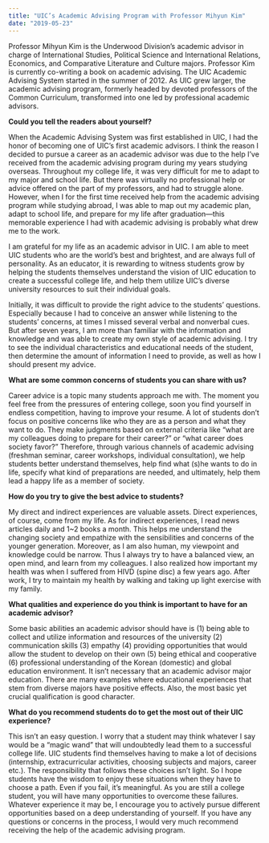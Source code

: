 ```yaml
---
title: "UIC’s Academic Advising Program with Professor Mihyun Kim"
date: "2019-05-23"
---
```


Professor Mihyun Kim is the Underwood Division’s academic advisor in charge of International Studies, Political Science and International Relations, Economics, and Comparative Literature and Culture majors. Professor Kim is currently co-writing a book on academic advising. The UIC Academic Advising System started in the summer of 2012. As UIC grew larger, the academic advising program, formerly headed by devoted professors of the Common Curriculum, transformed into one led by professional academic advisors.

**Could you tell the readers about yourself?**

When the Academic Advising System was first established in UIC, I had the honor of becoming one of UIC’s first academic advisors. I think the reason I decided to pursue a career as an academic advisor was due to the help I’ve received from the academic advising program during my years studying overseas. Throughout my college life, it was very difficult for me to adapt to my major and school life. But there was virtually no professional help or advice offered on the part of my professors, and had to struggle alone. However, when I for the first time received help from the academic advising program while studying abroad, I was able to map out my academic plan, adapt to school life, and prepare for my life after graduation—this memorable experience I had with academic advising is probably what drew me to the work.

I am grateful for my life as an academic advisor in UIC. I am able to meet UIC students who are the world’s best and brightest, and are always full of personality. As an educator, it is rewarding to witness students grow by helping the students themselves understand the vision of UIC education to create a successful college life, and help them utilize UIC’s diverse university resources to suit their individual goals.

Initially, it was difficult to provide the right advice to the students’ questions. Especially because I had to conceive an answer while listening to the students’ concerns, at times I missed several verbal and nonverbal cues. But after seven years, I am more than familiar with the information and knowledge and was able to create my own style of academic advising. I try to see the individual characteristics and educational needs of the student, then determine the amount of information I need to provide, as well as how I should present my advice.

**What are some common concerns of students you can share with us?**

Career advice is a topic many students approach me with. The moment you feel free from the pressures of entering college, soon you find yourself in endless competition, having to improve your resume. A lot of students don’t focus on positive concerns like who they are as a person and what they want to do. They make judgments based on external criteria like “what are my colleagues doing to prepare for their career?” or “what career does society favor?” Therefore, through various channels of academic advising (freshman seminar, career workshops, individual consultation), we help students better understand themselves, help find what (s)he wants to do in life, specify what kind of preparations are needed, and ultimately, help them lead a happy life as a member of society.

**How do you try to give the best advice to students?**

My direct and indirect experiences are valuable assets. Direct experiences, of course, come from my life. As for indirect experiences, I read news articles daily and 1~2 books a month. This helps me understand the changing society and empathize with the sensibilities and concerns of the younger generation. Moreover, as I am also human, my viewpoint and knowledge could be narrow. Thus I always try to have a balanced view, an open mind, and learn from my colleagues. I also realized how important my health was when I suffered from HIVD (spine disc) a few years ago. After work, I try to maintain my health by walking and taking up light exercise with my family.

**What qualities and experience do you think is important to have for an academic advisor?**

Some basic abilities an academic advisor should have is (1) being able to collect and utilize information and resources of the university (2) communication skills (3) empathy (4) providing opportunities that would allow the student to develop on their own (5) being ethical and cooperative (6) professional understanding of the Korean (domestic) and global education environment. It isn’t necessary that an academic advisor major education. There are many examples where educational experiences that stem from diverse majors have positive effects. Also, the most basic yet crucial qualification is good character.

**What do you recommend students do to get the most out of their UIC experience?**

This isn’t an easy question. I worry that a student may think whatever I say would be a “magic wand” that will undoubtedly lead them to a successful college life. UIC students find themselves having to make a lot of decisions (internship, extracurricular activities, choosing subjects and majors, career etc.). The responsibility that follows these choices isn’t light. So I hope students have the wisdom to enjoy these situations when they have to choose a path. Even if you fail, it’s meaningful. As you are still a college student, you will have many opportunities to overcome these failures. Whatever experience it may be, I encourage you to actively pursue different opportunities based on a deep understanding of yourself. If you have any questions or concerns in the process, I would very much recommend receiving the help of the academic advising program.
